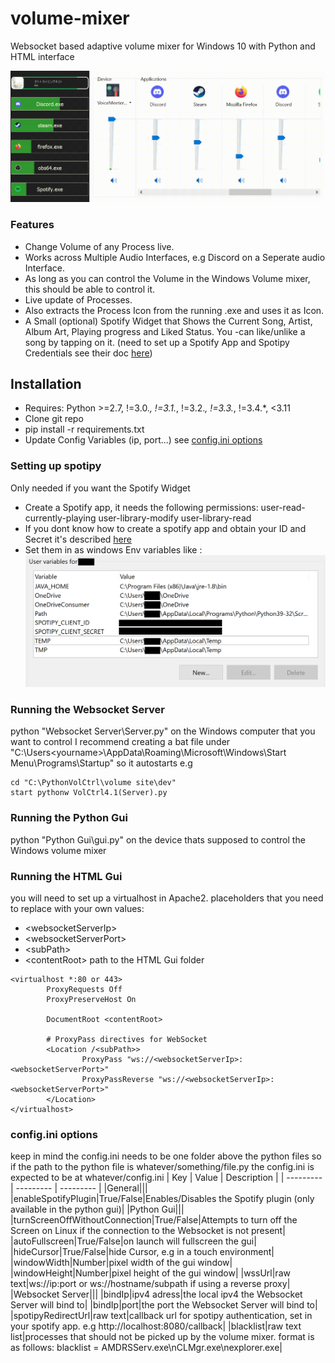 # volume-mixer
Websocket based adaptive volume mixer for Windows 10 with Python and HTML interface

![Features showcase gif](docs/features.gif)
### Features
- Change Volume of any Process live.  
- Works across Multiple Audio Interfaces, e.g Discord on a Seperate audio Interface.  
- As long as you can control the Volume in the Windows Volume mixer, this should be able to control it.  
- Live update of Processes.  
- Also extracts the Process Icon from the running .exe and uses it as Icon.  
- A Small (optional) Spotify Widget that Shows the Current Song, Artist, Album Art, Playing progress and Liked Status. You -can like/unlike a song by tapping on it.
(need to set up a Spotify App and Spotipy Credentials see their doc [here](https://spotipy.readthedocs.io/en/2.22.1/#quick-start))  

## Installation
+ Requires: Python >=2.7, !=3.0.*, !=3.1.*, !=3.2.*, !=3.3.*, !=3.4.*, <3.11 
+ Clone git repo
+ pip install -r requirements.txt
+ Update Config Variables (ip, port...) see [config.ini options](#configini-options)
  
### Setting up spotipy
Only needed if you want the Spotify Widget  
- Create a Spotify app, it needs the following permissions: user-read-currently-playing user-library-modify user-library-read  
- If you dont know how to create a spotify app and obtain your ID and Secret it's described [here](https://developer.spotify.com/documentation/web-api/concepts/apps)  
- Set them in as windows Env variables like :  
![Spotipy example credentials in Winows Environment Variables](docs/path.png)  


### Running the Websocket Server
python "Websocket Server\Server.py" on the Windows computer that you want to control
I recommend creating a bat file under "C:\Users\<yourname>\AppData\Roaming\Microsoft\Windows\Start Menu\Programs\Startup" so it autostarts
e.g
```
cd "C:\PythonVolCtrl\volume site\dev"
start pythonw VolCtrl4.1(Server).py
```
### Running the Python Gui
python "Python Gui\gui.py" on the device thats supposed to control the Windows volume mixer

### Running the HTML Gui
you will need to set up a virtualhost in Apache2.
placeholders that you need to replace with your own values:
+ \<websocketServerIp\>
+ \<websocketServerPort\>
+ \<subPath\>
+ \<contentRoot\> path to the HTML Gui folder
```
<virtualhost *:80 or 443>
        ProxyRequests Off
        ProxyPreserveHost On

        DocumentRoot <contentRoot>

        # ProxyPass directives for WebSocket
        <Location /<subPath>>
                ProxyPass "ws://<websocketServerIp>:<websocketServerPort>"
                ProxyPassReverse "ws://<websocketServerIp>:<websocketServerPort>"
        </Location>
</virtualhost>
```

### config.ini options
keep in mind the config.ini needs to be one folder above the python files so if the path to the python file is whatever/something/file.py the config.ini is expected to be at whatever/config.ini
| Key      | Value | Description |
| --------- | --------- | --------- |
|General|||
|enableSpotifyPlugin|True/False|Enables/Disables the Spotify plugin (only available in the python gui)|
|Python Gui|||
|turnScreenOffWithoutConnection|True/False|Attempts to turn off the Screen on Linux if the connection to the Websocket is not present|
|autoFullscreen|True/False|on launch will fullscreen the gui|
|hideCursor|True/False|hide Cursor, e.g in a touch environment|
|windowWidth|Number|pixel width of the gui window|
|windowHeight|Number|pixel height of the gui window|
|wssUrl|raw text|ws://ip:port or ws://hostname/subpath if using a reverse proxy|
|Websocket Server|||
|bindIp|ipv4 adress|the local ipv4 the Websocket Server will bind to|
|bindIp|port|the port the Websocket Server will bind to|
|spotipyRedirectUrl|raw text|callback url for spotipy authentication, set in your spotify app. e.g http://localhost:8080/callback|
|blacklist|raw text list|processes that should not be picked up by the volume mixer. format is as follows: blacklist = AMDRSServ.exe\nCLMgr.exe\nexplorer.exe|
